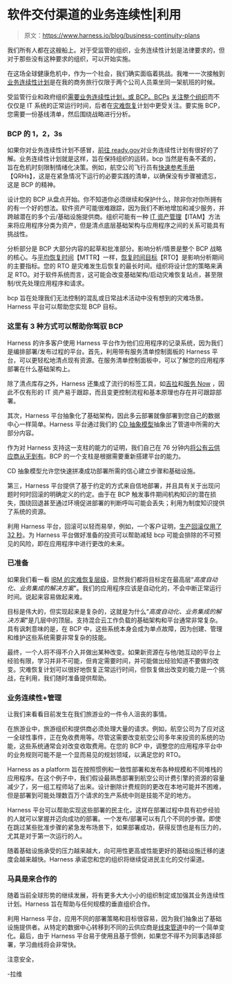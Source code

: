 # 软件交付渠道的业务连续性|利用

> 原文：<https://www.harness.io/blog/business-continuity-plans>

我们所有人都在这艘船上。对于受监管的组织，业务连续性计划是法律要求的，但对于那些没有这种要求的组织，可以开始实施。

在这场全球健康危机中，作为一个社会，我们确实面临着挑战。我唯一一次接触到[业务连续性计划](https://en.wikipedia.org/wiki/Business_continuity_planning)是在我的商务旅行仅限于两个公司人员乘坐同一架航班的时候。

受监管行业和政府组织[需要业务连续性计划，或 BCP。BCPs](https://dynamicquest.com/industry-bcp-laws/) [关注整个组织](https://www.cio.com/article/2381021/best-practices-how-to-create-an-effective-business-continuity-plan.html)而不仅仅是 IT 系统的正常运行时间，后者在[灾难恢复](https://en.wikipedia.org/wiki/Disaster_recovery)计划中更受关注。要实施 BCP，您需要一份基线清单，然后围绕战略进行分析。

### BCP 的 1，2，3s

如果你对业务连续性计划不感冒，[前往 ready.gov](https://www.ready.gov/business-continuity-plan)对业务连续性计划有很好的了解。业务连续性计划就是这样，旨在保持组织的运转。bcp 当然是有条不紊的，旨在危机时刻限制情绪化决策。例如，航空公司飞行员有[快速参考手册](https://www.skybrary.aero/index.php/Quick_Reference_Handbook_(QRH))【QRHs】，这是在紧急情况下运行的必要实践的清单，以确保没有步骤被遗忘，这是 BCP 的精神。

设计您的 BCP 从盘点开始。你不知道你必须继续和保护什么，除非你对你所拥有的有一个好的想法。软件资产可能很难跟踪，因为我们不断地增加和减少服务，并跨越潜在的多个云/基础设施提供商。组织可能有一种 [IT 资产管理](https://www.cio.com/article/3437476/it-asset-management-itam-a-centralized-approach-to-managing-it-systems-and-assets.html)【ITAM】方法来将应用程序分类为资产，但是清点底层基础架构与应用程序之间的关系可能具有挑战性。

分析部分是 BCP 大部分内容的起草和批准部分。影响分析/情景是整个 BCP 战略的核心。与[平均恢复时间](https://en.wikipedia.org/wiki/Mean_time_to_repair)【MTTR】一样，[恢复时间目标](https://www.atlantic.net/disaster-recovery/rto-vs-rpo/)【RTO】是影响分析期间的主要指标。您的 RTO 是灾难发生后恢复的最长时间。组织将设计您的策略来满足 RTO。对于软件系统而言，这可能会改变基础架构/启动灾难恢复站点，甚至限制/优先处理应用程序和请求。

bcp 旨在处理我们无法控制的混乱或日常战术活动中没有想到的灾难场景。Harness 平台可以帮助您实现 BCP 目标。

### 这里有 3 种方式可以帮助你驾驭 BCP

Harness 的许多客户使用 Harness 平台作为他们应用程序的记录系统，因为我们是编排部署/发布过程的平台。首先，利用带有服务清单控制面板的 Harness 平台，可以更轻松地清点现有资源。在服务清单控制面板中，可以了解您的应用程序部署在什么基础架构上。

除了清点库存之外，Harness 还集成了流行的标签工具，如[吉拉](https://developer.harness.io/docs/first-gen/continuous-delivery/model-cd-pipeline/workflows/jira-integration/)和[服务 Now](https://developer.harness.io/docs/first-gen/continuous-delivery/model-cd-pipeline/workflows/service-now-integration/) ，因此不仅有形的 IT 资产易于跟踪，而且变更控制流程和基本原理也存在并可跟踪部署。

其次，Harness 平台抽象化了基础架构，因此多云部署就像部署到您自己的数据中心一样简单。Harness 平台通过我们的 [CD 抽象模型](https://developer.harness.io/docs/first-gen/starthere-firstgen/harness-key-concepts/)抽象出了管道中所需的大部分内容。

作为对 Harness 支持这一支柱的能力的证明，我们自己在 76 分钟内[将公有云供应商从无到有](https://harness.io/2019/08/migrating-clouds-with-harness-continuous-delivery/)。BCP 的一个支柱是根据需要重新搭建平台的能力。

CD 抽象模型允许您快速拼凑成功部署所需的信心建立步骤和基础设施。

第三，Harness 平台提供了基于约定的方式来自信地部署，并且具有关于出现问题时何时回滚的明确定义的约定。由于在 BCP 触发事件期间机构知识的潜在损失，围绕回退甚至通过环境促进部署的判断呼叫可能会丢失；利用为制度知识提供了系统的资源。

利用 Harness 平台，回滚可以轻而易举，例如，一个客户证明，[生产回滚仅用了 32 秒](https://harness.io/2018/01/how-build-com-automated-ci-cd-rollback/)。为 Harness 平台做好准备的投资可以帮助减轻 bcp 可能会排除的不可预见的风险，即在应用程序中进行更改的未来。

### 已准备

如果我们看一看 [IBM 的灾难恢复层级](https://share.confex.com/share/118/webprogram/Handout/Session10387/Session%2010387%20Business%20Continuity%20Soloution%20Selection%20Methodology%2003-7-2012.pdf)，显然我们都将目标定在最高层“*高度自动化、业务集成的解决方案*”。我们的应用程序应该是自动化的，不会中断正常运行时间。说起来容易做起来难。

目标是伟大的，但实现起来是复杂的，这就是为什么“*高度自动化、业务集成的解决方案*”是几层中的顶层。支持混合云工作负载的基础架构和平台通常非常复杂。具有讽刺意味的是，在 BCP 中，这些系统本身会成为单点故障，因为创建、管理和维护这些系统需要非常复杂的技能。

最终，一个人将不得不介入并做出某种改变。如果新资源在与他/她互动的平台上经验有限，学习并非不可能，但肯定需要时间，并可能做出经验知道不要做的改变。灾难恢复计划可以很好地恢复正常运行时间，但恢复做出改变的能力是一个挑战，在利用，我们随时准备提供帮助。

### 业务连续性+管理

让我们来看看目前发生在我们旅游业的一件令人沮丧的事情。

在旅游业中，旅游组织和提供商必须处理大量的请求。例如，航空公司为了应对这一全球性事件，正在免收费用等。尽管这需要改变航空公司多年来投资的系统的功能，这些系统通常会对改变收取费用。在您的 BCP 中，调整您的应用程序平台中的业务规则可能不是一个显而易见的规划领域，以满足您的 RTO。

Harness as a platform 旨在按照惯例和一致性部署和发布各种规模和不同堆栈的应用程序。在这个例子中，我们假设最熟悉部署到航空公司计费引擎的资源的容量减少了，另一组工程师站了出来。设计删除计费规则的更改在本地可能并不困难，但是部署到可能处理数百万个请求的生产系统中则是技能不足的地方。

Harness 平台可以帮助实现这些部署的民主化，这样在部署过程中具有初步经验的人就可以掌握并迈向成功的部署。一个发布/部署可以有几个不同的步骤。即使在跳过某些批准步骤的紧急发布场景下，如果部署成功，获得反馈也是有压力的，尤其是对于第一次运行的人。

随着基础设施承受的压力越来越大，向可用性更高或性能更好的基础设施迁移的速度会越来越快。Harness 承诺您和您的组织将继续促进民主化的交付渠道。

### 马具是来合作的

随着当前全球形势的继续发展，将有更多大大小小的组织制定或加强其业务连续性计划。Harness 旨在帮助与任何规模的垂直组织合作。

利用 Harness 平台，应用不同的部署策略和目标很容易，因为我们抽象出了基础设施提供者。从特定的数据中心转移到不同的云供应商是[线束管道](https://harness.io/build-pipelines-in-minutes/)中的一个简单变化。最后，由于 Harness 平台易于使用且基于惯例，如果您不得不为同事选择部署，学习曲线将会非常快。

注意安全，

-拉维